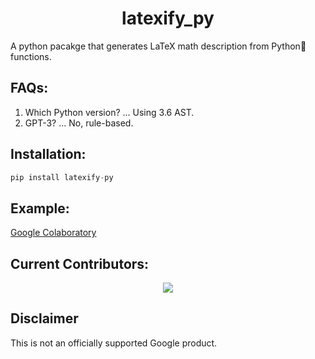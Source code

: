 <h1 align = "center">latexify_py</h1>
A python pacakge that generates LaTeX math description from Python🐍 functions.

## FAQs:
1. Which Python version? ... Using 3.6 AST.
2. GPT-3? ... No, rule-based.

## Installation:

```python
pip install latexify-py
```

## Example:

[Google Colaboratory](https://colab.research.google.com/drive/1MuiawKpVIZ12MWwyYuzZHmbKThdM5wNJ?usp=sharing)

## Current Contributors:

<p align = "center"><a href="https://github.com/google/latexify_py/graphs/contributors"><img src="https://contributors-img.web.app/image?repo=google/latexify_py">
</a></p>

## Disclaimer

This is not an officially supported Google product.
